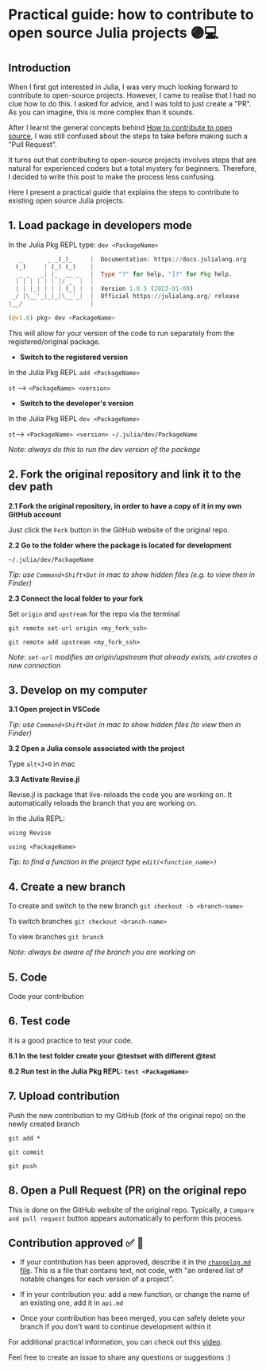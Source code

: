# Practical guide: how to contribute to open source Julia projects 🟣💻

## Introduction
When I first got interested in Julia, I was very much looking forward to contribute to open-source projects. 
However, I came to realise that I had no clue how to do this. I asked for advice, and I was told to just create a "PR". As you can imagine, this is more complex than it sounds.

After I learnt the general concepts behind [How to contribute to open source](https://opensource.guide/how-to-contribute/), I was still confused about the steps to take before making such a "Pull Request".

It turns out that contributing to open-source projects involves steps that are natural for experienced coders but a total mystery for beginners.
Therefore, I decided to write this post to make the process less confusing.

Here I present a practical guide that explains the steps to contribute to existing open source Julia projects.

## 1. Load package in developers mode

In the Julia Pkg REPL type: `dev <PackageName>`
```julia
   _       _ _(_)_     |  Documentation: https://docs.julialang.org
  (_)     | (_) (_)    |
   _ _   _| |_  __ _   |  Type "?" for help, "]?" for Pkg help.
  | | | | | | |/ _` |  |
  | | |_| | | | (_| |  |  Version 1.8.5 (2023-01-08)
 _/ |\__'_|_|_|\__'_|  |  Official https://julialang.org/ release
|__/                   |

(@v1.8) pkg> dev <PackageName>
```
This will allow for your version of the code to run separately from the registered/original package.

* **Switch to the registered version** 

In the Julia Pkg REPL `add <PackageName>`

`st` --> `<PackageName> <version>`
  
* **Switch to the developer's version**
  
In the Julia Pkg REPL `dev <PackageName>`
  
`st`--> `<PackageName> <version> ~/.julia/dev/PackageName`

_Note: always do this to run the dev version of the package_

## 2. Fork the original repository and link it to the dev path
  
**2.1 Fork the original repository, in order to have a copy of it in my own GitHub account**

Just click the `Fork` button in the GitHub website of the original repo.

**2.2 Go to the folder where the package is located for development**

`~/.julia/dev/PackageName`

_Tip: use `Command+Shift+Dot` in mac to show hidden files (e.g. to view then in Finder)_

**2.3 Connect the local folder to your fork**

Set `origin` and `upstream` for the repo via the terminal

`git remote set-url origin <my_fork_ssh>`

`git remote add upstream <my_fork_ssh>`

_Note: `set-url` modifies an origin/upstream that already exists, `add` creates a new connection_

## 3. Develop on my computer

**3.1 Open project in VSCode**

_Tip: use `Command+Shift+Dot` in mac to show hidden files (to view then in Finder)_

**3.2 Open a Julia console associated with the project**

Type `alt+J+O` in mac

**3.3 Activate Revise.jl**

Revise.jl is package that live-reloads the code you are working on.
It automatically reloads the branch that you are working on.

In the Julia REPL:

`using Revise`

`using <PackageName>`

_Tip: to find a function in the project type `edit(<function_name>)`_ 

## 4. Create a new branch

To create and switch to the new branch `git checkout -b <branch-name>`

To switch branches `git checkout <branch-name>`

To view branches `git branch`
  
_Note: always be aware of the branch you are working on_

## 5. Code
Code your contribution

## 6. Test code
It is a good practice to test your code.

**6.1 In the test folder create your @testset with different @test**

**6.2 Run test in the Julia Pkg REPL: `test <PackageName>`**

## 7. Upload contribution
Push the new contribution to my GitHub (fork of the original repo) on the newly created branch

`git add *`

`git commit`

`git push`

## 8. Open a Pull Request (PR) on the original repo
This is done on the GitHub website of the original repo. Typically, a `Compare and pull request` button appears automatically to perform this process.

## Contribution approved ✅ 🎉

* If your contribution has been approved, describe it in the [`changelog.md` file](https://keepachangelog.com/en/1.0.0/).
This is a file that contains text, not code, with "an ordered list of notable changes for each version of a project".

* If in your contribution you: add a new function, or change the name of an existing one, add it in `api.md`

* Once your contribution has been merged, you can safely delete your branch if you don't want to continue development within it


For additional practical information, you can check out this [video](https://www.youtube.com/watch?v=QVmU29rCjaA).


Feel free to create an issue to share any questions or suggestions :)
